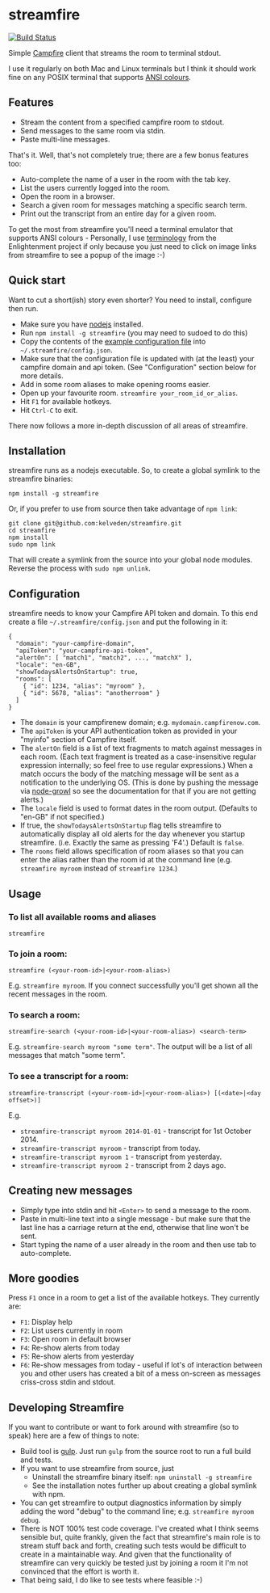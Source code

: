 streamfire
==========
[![Build Status](https://travis-ci.org/kelveden/streamfire.png?branch=master)](https://travis-ci.org/kelveden/streamfire)

Simple [Campfire](http://campfirenow.com) client that streams the room to terminal stdout.

I use it regularly on both Mac and Linux terminals but I think it should work fine on any POSIX terminal that supports [ANSI colours](http://en.wikipedia.org/wiki/ANSI_escape_code#Colors).

Features
--------

* Stream the content from a specified campfire room to stdout.
* Send messages to the same room via stdin.
* Paste multi-line messages.

That's it. Well, that's not completely true; there are a few bonus features too:

* Auto-complete the name of a user in the room with the tab key.
* List the users currently logged into the room.
* Open the room in a browser.
* Search a given room for messages matching a specific search term.
* Print out the transcript from an entire day for a given room.

To get the most from streamfire you'll need a terminal emulator that supports ANSI colours - Personally, I use [terminology](https://www.enlightenment.org/p.php?p=about/terminology) from the Enlightenment project if only because you just need to click on image links from streamfire to see a popup of the image :-)

Quick start
-----------
Want to cut a short(ish) story even shorter? You need to install, configure then run.

 * Make sure you have [nodejs](http://nodejs.org/) installed.
 * Run `npm install -g streamfire` (you may need to sudoed to do this)
 * Copy the contents of the [example configuration file](examples/config.json) into `~/.streamfire/config.json`.
 * Make sure that the configuration file is updated with (at the least) your campfire domain and api token. (See "Configuration" section below for more details.
 * Add in some room aliases to make opening rooms easier. 
 * Open up your favourite room. `streamfire your_room_id_or_alias`.
 * Hit `F1` for available hotkeys.
 * Hit `Ctrl-C` to exit.

There now follows a more in-depth discussion of all areas of streamfire.

Installation
------------
streamfire runs as a nodejs executable. So, to create a global symlink to the streamfire binaries:

    npm install -g streamfire

Or, if you prefer to use from source then take advantage of `npm link`:

    git clone git@github.com:kelveden/streamfire.git
    cd streamfire
    npm install
    sudo npm link
  
That will create a symlink from the source into your global node modules. Reverse the process with `sudo npm unlink`.

Configuration
-------------
streamfire needs to know your Campfire API token and domain. To this end create a file `~/.streamfire/config.json` and put
the following in it:

    {
      "domain": "your-campfire-domain",
      "apiToken": "your-campfire-api-token",
      "alertOn": [ "match1", "match2", ..., "matchX" ],
      "locale": "en-GB",
      "showTodaysAlertsOnStartup": true,
      "rooms": [
        { "id": 1234, "alias": "myroom" },
        { "id": 5678, "alias": "anotherroom" }
      ]
    }

 * The `domain` is your campfirenew domain; e.g. `mydomain.campfirenow.com`. 
 * The `apiToken` is your API authentication token as provided in your "myinfo" section of Campfire itself.
 * The `alertOn` field is a list of text fragments to match against messages in each room. (Each text fragment is treated as a case-insensitive
regular expression internally; so feel free to use regular expressions.) When a match occurs the body of the matching
message will be sent as a notification to the underlying OS. (This is done by pushing the message via
[node-growl](https://github.com/visionmedia/node-growl) so see the documentation for that if you are not getting alerts.)
 * The `locale` field is used to format dates in the room output. (Defaults to "en-GB" if not specified.)
 * If true, the `showTodaysAlertsOnStartup` flag tells streamfire to automatically display all old alerts for the day whenever
 you startup streamfire. (i.e. Exactly the same as pressing 'F4'.) Default is `false`.
 * The `rooms` field allows specification of room aliases so that you can enter the alias rather than the room id at the command line
 (e.g. `streamfire myroom` instead of `streamfire 1234`.)

Usage
-----
### To list all available rooms and aliases

    streamfire

### To join a room:

    streamfire (<your-room-id>|<your-room-alias>)

E.g. `streamfire myroom`. If you connect successfully you'll get shown all the recent messages in the room.

### To search a room:

    streamfire-search (<your-room-id>|<your-room-alias>) <search-term>
    
E.g. `streamfire-search myroom "some term"`. The output will be a list of all messages that match "some term".

### To see a transcript for a room:

    streamfire-transcript (<your-room-id>|<your-room-alias>) [(<date>|<day offset>)]

E.g.
 * `streamfire-transcript myroom 2014-01-01` - transcript for 1st October 2014.
 * `streamfire-transcript myroom` - transcript from today.
 * `streamfire-transcript myroom 1` - transcript from yesterday.
 * `streamfire-transcript myroom 2` - transcript from 2 days ago.

Creating new messages
---------------------
 * Simply type into stdin and hit `<Enter>` to send a message to the room.
 * Paste in multi-line text into a single message - but make sure that the last line has a carriage return at the end, otherwise that line won't be sent.
 * Start typing the name of a user already in the room and then use tab to auto-complete.

More goodies
------------

Press `F1` once in a room to get a list of the available hotkeys. They currently are:

 * `F1`: Display help
 * `F2`: List users currently in room
 * `F3`: Open room in default browser
 * `F4`: Re-show alerts from today
 * `F5`: Re-show alerts from yesterday
 * `F6`: Re-show messages from today - useful if lot's of interaction between you and other users has created a bit of a mess on-screen as messages criss-cross stdin and stdout.

Developing Streamfire
---------------------
If you want to contribute or want to fork around with streamfire (so to speak) here are a few of things to note:
 
 * Build tool is [gulp](http://gulpjs.com/). Just run `gulp` from the source root to run a full build and tests.
 * If you want to use streamfire from source, just
   - Uninstall the streamfire binary itself: `npm uninstall -g streamfire`
   - See the installation notes further up about creating a global symlink with npm. 
 * You can get streamfire to output diagnostics information by simply adding the word "debug" to the command line; e.g. `streamfire myroom debug`.
 * There is NOT 100% test code coverage. I've created what I think seems sensible but, quite frankly, given the fact that streamfire's main role
 is to stream stuff back and forth, creating such tests would be difficult to create in a maintainable way. And given that the functionality of
 streamfire can very quickly be tested just by joining a room it I'm not convinced that the effort is worth it.
 * That being said, I do like to see tests where feasible :-)
